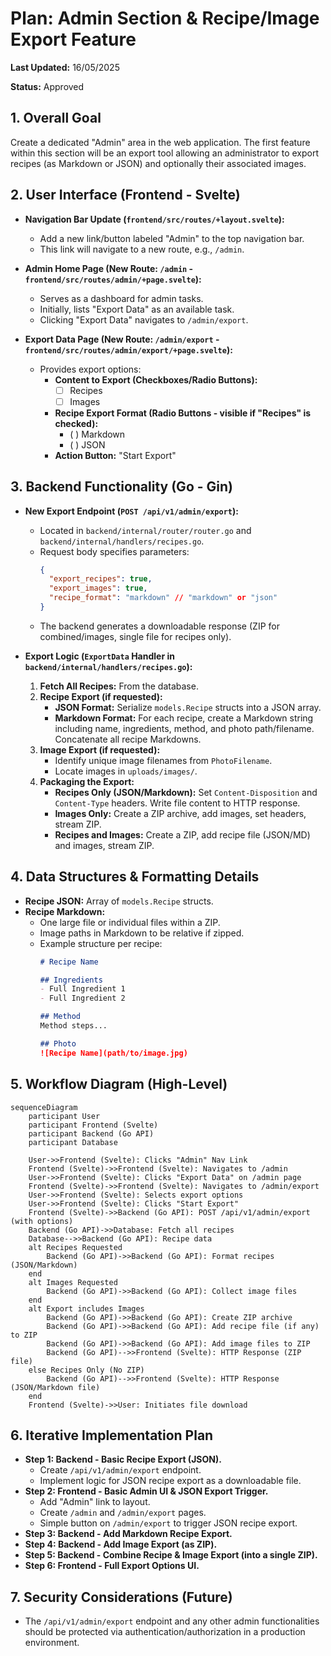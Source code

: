 # Plan: Admin Section & Recipe/Image Export Feature

**Last Updated:** 16/05/2025

**Status:** Approved

## 1. Overall Goal

Create a dedicated "Admin" area in the web application. The first feature within this section will be an export tool allowing an administrator to export recipes (as Markdown or JSON) and optionally their associated images.

## 2. User Interface (Frontend - Svelte)

*   **Navigation Bar Update (`frontend/src/routes/+layout.svelte`):**
    *   Add a new link/button labeled "Admin" to the top navigation bar.
    *   This link will navigate to a new route, e.g., `/admin`.

*   **Admin Home Page (New Route: `/admin` - `frontend/src/routes/admin/+page.svelte`):**
    *   Serves as a dashboard for admin tasks.
    *   Initially, lists "Export Data" as an available task.
    *   Clicking "Export Data" navigates to `/admin/export`.

*   **Export Data Page (New Route: `/admin/export` - `frontend/src/routes/admin/export/+page.svelte`):**
    *   Provides export options:
        *   **Content to Export (Checkboxes/Radio Buttons):**
            *   [ ] Recipes
            *   [ ] Images
        *   **Recipe Export Format (Radio Buttons - visible if "Recipes" is checked):**
            *   ( ) Markdown
            *   ( ) JSON
        *   **Action Button:** "Start Export"

## 3. Backend Functionality (Go - Gin)

*   **New Export Endpoint (`POST /api/v1/admin/export`):**
    *   Located in `backend/internal/router/router.go` and `backend/internal/handlers/recipes.go`.
    *   Request body specifies parameters:
        ```json
        {
          "export_recipes": true,
          "export_images": true,
          "recipe_format": "markdown" // "markdown" or "json"
        }
        ```
    *   The backend generates a downloadable response (ZIP for combined/images, single file for recipes only).

*   **Export Logic (`ExportData` Handler in `backend/internal/handlers/recipes.go`):**
    1.  **Fetch All Recipes:** From the database.
    2.  **Recipe Export (if requested):**
        *   **JSON Format:** Serialize `models.Recipe` structs into a JSON array.
        *   **Markdown Format:** For each recipe, create a Markdown string including name, ingredients, method, and photo path/filename. Concatenate all recipe Markdowns.
    3.  **Image Export (if requested):**
        *   Identify unique image filenames from `PhotoFilename`.
        *   Locate images in `uploads/images/`.
    4.  **Packaging the Export:**
        *   **Recipes Only (JSON/Markdown):** Set `Content-Disposition` and `Content-Type` headers. Write file content to HTTP response.
        *   **Images Only:** Create a ZIP archive, add images, set headers, stream ZIP.
        *   **Recipes and Images:** Create a ZIP, add recipe file (JSON/MD) and images, stream ZIP.

## 4. Data Structures & Formatting Details

*   **Recipe JSON:** Array of `models.Recipe` structs.
*   **Recipe Markdown:**
    *   One large file or individual files within a ZIP.
    *   Image paths in Markdown to be relative if zipped.
    *   Example structure per recipe:
        ```markdown
        # Recipe Name

        ## Ingredients
        - Full Ingredient 1
        - Full Ingredient 2

        ## Method
        Method steps...

        ## Photo
        ![Recipe Name](path/to/image.jpg)
        ```

## 5. Workflow Diagram (High-Level)

```mermaid
sequenceDiagram
    participant User
    participant Frontend (Svelte)
    participant Backend (Go API)
    participant Database

    User->>Frontend (Svelte): Clicks "Admin" Nav Link
    Frontend (Svelte)->>Frontend (Svelte): Navigates to /admin
    User->>Frontend (Svelte): Clicks "Export Data" on /admin page
    Frontend (Svelte)->>Frontend (Svelte): Navigates to /admin/export
    User->>Frontend (Svelte): Selects export options
    User->>Frontend (Svelte): Clicks "Start Export"
    Frontend (Svelte)->>Backend (Go API): POST /api/v1/admin/export (with options)
    Backend (Go API)->>Database: Fetch all recipes
    Database-->>Backend (Go API): Recipe data
    alt Recipes Requested
        Backend (Go API)->>Backend (Go API): Format recipes (JSON/Markdown)
    end
    alt Images Requested
        Backend (Go API)->>Backend (Go API): Collect image files
    end
    alt Export includes Images
        Backend (Go API)->>Backend (Go API): Create ZIP archive
        Backend (Go API)->>Backend (Go API): Add recipe file (if any) to ZIP
        Backend (Go API)->>Backend (Go API): Add image files to ZIP
        Backend (Go API)-->>Frontend (Svelte): HTTP Response (ZIP file)
    else Recipes Only (No ZIP)
        Backend (Go API)-->>Frontend (Svelte): HTTP Response (JSON/Markdown file)
    end
    Frontend (Svelte)->>User: Initiates file download
```

## 6. Iterative Implementation Plan

*   **Step 1: Backend - Basic Recipe Export (JSON).**
    *   Create `/api/v1/admin/export` endpoint.
    *   Implement logic for JSON recipe export as a downloadable file.
*   **Step 2: Frontend - Basic Admin UI & JSON Export Trigger.**
    *   Add "Admin" link to layout.
    *   Create `/admin` and `/admin/export` pages.
    *   Simple button on `/admin/export` to trigger JSON recipe export.
*   **Step 3: Backend - Add Markdown Recipe Export.**
*   **Step 4: Backend - Add Image Export (as ZIP).**
*   **Step 5: Backend - Combine Recipe & Image Export (into a single ZIP).**
*   **Step 6: Frontend - Full Export Options UI.**

## 7. Security Considerations (Future)
*   The `/api/v1/admin/export` endpoint and any other admin functionalities should be protected via authentication/authorization in a production environment.